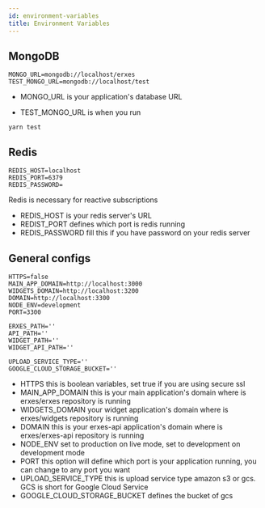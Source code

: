```yaml
---
id: environment-variables
title: Environment Variables
---
```


## MongoDB

```
MONGO_URL=mongodb://localhost/erxes
TEST_MONGO_URL=mongodb://localhost/test
```

- MONGO_URL is your application's database URL

- TEST_MONGO_URL is when you run

```
yarn test
```

## Redis

```
REDIS_HOST=localhost
REDIS_PORT=6379
REDIS_PASSWORD=
```

Redis is necessary for reactive subscriptions

- REDIS_HOST is your redis server's URL
- REDIST_PORT defines which port is redis running
- REDIS_PASSWORD fill this if you have password on your redis server

## General configs

```
HTTPS=false
MAIN_APP_DOMAIN=http://localhost:3000
WIDGETS_DOMAIN=http://localhost:3200
DOMAIN=http://localhost:3300
NODE_ENV=development
PORT=3300

ERXES_PATH=''
API_PATH=''
WIDGET_PATH=''
WIDGET_API_PATH=''

UPLOAD_SERVICE_TYPE=''
GOOGLE_CLOUD_STORAGE_BUCKET=''
```

- HTTPS this is boolean variables, set true if you are using secure ssl
- MAIN_APP_DOMAIN this is your main application's domain where is erxes/erxes repository is running
- WIDGETS_DOMAIN your widget application's domain where is erxes/widgets repository is running
- DOMAIN this is your erxes-api application's domain where is erxes/erxes-api repository is running
- NODE_ENV set to production on live mode, set to development on development mode
- PORT this option will define which port is your application running, you can change to any port you want
- UPLOAD_SERVICE_TYPE this is upload service type amazon s3 or gcs. GCS is short for Google Cloud Service
- GOOGLE_CLOUD_STORAGE_BUCKET defines the bucket of gcs
